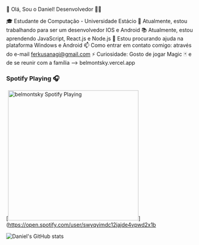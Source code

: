  👋 Olá, Sou o Daniel! Desenvolvedor 👨‍💻

🎓 Estudante de Computação - Universidade Estácio
🔭 Atualmente, estou trabalhando para ser um desenvolvedor IOS e Android
📚 Atualmente, estou aprendendo JavaScript, React.js e Node.js
🤔 Estou procurando ajuda na plataforma Windows e Android
📫 Como entrar em contato comigo: através do e-mail ferkusanagi@gmail.com
⚡ Curiosidade: Gosto de jogar Magic 🃏 e de se reunir com a família 
-->
belmontsky.vercel.app
### Spotify Playing 🎧

[<img src="https://now-playing-codestackr.vercel.app/api/spotify-playing" alt="belmontsky Spotify Playing" width="350" />](https://open.spotify.com/user/swyqyimdc12jajde4vpwd2x1b

![Daniel's GitHub stats](https://github-readme-stats.vercel.app/api?username=belmontsky&show_icons=true&theme=radical)
